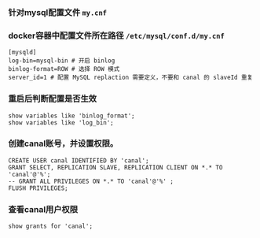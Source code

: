 ### 针对mysql配置文件 `my.cnf` 
### docker容器中配置文件所在路径 `/etc/mysql/conf.d/my.cnf`
```
[mysqld]
log-bin=mysql-bin # 开启 binlog
binlog-format=ROW # 选择 ROW 模式
server_id=1 # 配置 MySQL replaction 需要定义，不要和 canal 的 slaveId 重复
```
### 重启后判断配置是否生效
```
show variables like 'binlog_format';
show variables like 'log_bin';
```

### 创建canal账号，并设置权限。
```
CREATE USER canal IDENTIFIED BY 'canal';  
GRANT SELECT, REPLICATION SLAVE, REPLICATION CLIENT ON *.* TO 'canal'@'%';
-- GRANT ALL PRIVILEGES ON *.* TO 'canal'@'%' ;
FLUSH PRIVILEGES;
```
### 查看canal用户权限
```
show grants for 'canal';
```